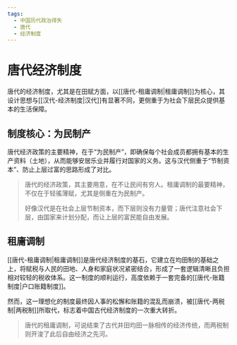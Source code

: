 ```yaml
---
tags:
  - 中国历代政治得失
  - 唐代
  - 经济制度
---
```


# 唐代经济制度

唐代的经济制度，尤其是在田赋方面，以[[唐代-租庸调制|租庸调制]]为核心，其设计思想与[[汉代-经济制度|汉代]]有显著不同，更侧重于为社会下层民众提供基本的生活保障。

## 制度核心：为民制产

唐代经济政策的主要精神，在于“为民制产”，即确保每个社会成员都拥有基本的生产资料（土地），从而能够安居乐业并履行对国家的义务。这与汉代侧重于“节制资本”、防止上层过富的思路形成了对比。

> 唐代的经济政策，其主要用意，在不让民间有穷人。租庸调制的最要精神，不仅在于轻徭薄赋，尤其是侧重在为民制产。
> 
> 好像汉代是在社会上层节制资本，而下层则没有力量管；唐代注意社会下层，由国家来计划分配，而让上层的富民能自由发展。

## 租庸调制

[[唐代-租庸调制|租庸调制]]是唐代经济制度的基石，它建立在均田制的基础之上，将赋税与人民的田地、人身和家庭状况紧密结合，形成了一套逻辑清晰且负担相对较轻的税收体系。这一制度的顺利运行，高度依赖于一套完备的[[唐代-账籍制度|户口账籍制度]]。

然而，这一理想化的制度最终因人事的松懈和账籍的混乱而崩溃，被[[唐代-两税制|两税制]]所取代，标志着中国古代经济制度的一次重大转折。

> 唐代的租庸调制，可说结束了古代井田均田一脉相传的经济传统，而两税制则开浚了此后自由经济之先河。
